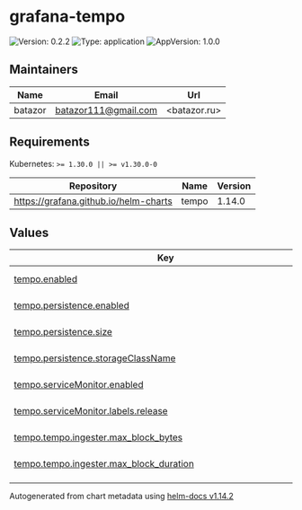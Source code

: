 # grafana-tempo

![Version: 0.2.2](https://img.shields.io/badge/Version-0.2.2-informational?style=flat-square) ![Type: application](https://img.shields.io/badge/Type-application-informational?style=flat-square) ![AppVersion: 1.0.0](https://img.shields.io/badge/AppVersion-1.0.0-informational?style=flat-square)

## Maintainers

| Name | Email | Url |
| ---- | ------ | --- |
| batazor | <batazor111@gmail.com> | <batazor.ru> |

## Requirements

Kubernetes: `>= 1.30.0 || >= v1.30.0-0`

| Repository | Name | Version |
|------------|------|---------|
| https://grafana.github.io/helm-charts | tempo | 1.14.0 |

## Values

<table height="400px" >
	<thead>
		<th>Key</th>
		<th>Type</th>
		<th>Default</th>
		<th>Description</th>
	</thead>
	<tbody>
		<tr>
			<td id="tempo--enabled"><a href="./values.yaml#L2">tempo.enabled</a></td>
			<td>
bool
</td>
			<td>
				<div style="max-width: 300px;">
<pre lang="json">
true
</pre>
</div>
			</td>
			<td></td>
		</tr>
		<tr>
			<td id="tempo--persistence--enabled"><a href="./values.yaml#L72">tempo.persistence.enabled</a></td>
			<td>
bool
</td>
			<td>
				<div style="max-width: 300px;">
<pre lang="json">
true
</pre>
</div>
			</td>
			<td></td>
		</tr>
		<tr>
			<td id="tempo--persistence--size"><a href="./values.yaml#L74">tempo.persistence.size</a></td>
			<td>
string
</td>
			<td>
				<div style="max-width: 300px;">
<pre lang="json">
"10Gi"
</pre>
</div>
			</td>
			<td></td>
		</tr>
		<tr>
			<td id="tempo--persistence--storageClassName"><a href="./values.yaml#L73">tempo.persistence.storageClassName</a></td>
			<td>
string
</td>
			<td>
				<div style="max-width: 300px;">
<pre lang="json">
"local-path"
</pre>
</div>
			</td>
			<td></td>
		</tr>
		<tr>
			<td id="tempo--serviceMonitor--enabled"><a href="./values.yaml#L66">tempo.serviceMonitor.enabled</a></td>
			<td>
bool
</td>
			<td>
				<div style="max-width: 300px;">
<pre lang="json">
true
</pre>
</div>
			</td>
			<td></td>
		</tr>
		<tr>
			<td id="tempo--serviceMonitor--labels--release"><a href="./values.yaml#L69">tempo.serviceMonitor.labels.release</a></td>
			<td>
string
</td>
			<td>
				<div style="max-width: 300px;">
<pre lang="json">
"prometheus-operator"
</pre>
</div>
			</td>
			<td></td>
		</tr>
		<tr>
			<td id="tempo--tempo--ingester--max_block_bytes"><a href="./values.yaml#L30">tempo.tempo.ingester.max_block_bytes</a></td>
			<td>
int
</td>
			<td>
				<div style="max-width: 300px;">
<pre lang="json">
500000000
</pre>
</div>
			</td>
			<td></td>
		</tr>
		<tr>
			<td id="tempo--tempo--ingester--max_block_duration"><a href="./values.yaml#L31">tempo.tempo.ingester.max_block_duration</a></td>
			<td>
string
</td>
			<td>
				<div style="max-width: 300px;">
<pre lang="json">
"30m"
</pre>
</div>
			</td>
			<td></td>
		</tr>
		<tr>
			<td id="tempo--tempo--ingester--trace_idle_period"><a href="./values.yaml#L29">tempo.tempo.ingester.trace_idle_period</a></td>
			<td>
string
</td>
			<td>
				<div style="max-width: 300px;">
<pre lang="json">
"10s"
</pre>
</div>
			</td>
			<td></td>
		</tr>
		<tr>
			<td id="tempo--tempo--metricsGenerator--enabled"><a href="./values.yaml#L25">tempo.tempo.metricsGenerator.enabled</a></td>
			<td>
string
</td>
			<td>
				<div style="max-width: 300px;">
<pre lang="json">
"enable"
</pre>
</div>
			</td>
			<td></td>
		</tr>
		<tr>
			<td id="tempo--tempo--metricsGenerator--remoteWriteUrl"><a href="./values.yaml#L26">tempo.tempo.metricsGenerator.remoteWriteUrl</a></td>
			<td>
string
</td>
			<td>
				<div style="max-width: 300px;">
<pre lang="json">
"http://prometheus-prometheus.prometheus-operator:9090/api/v1/write"
</pre>
</div>
			</td>
			<td></td>
		</tr>
		<tr>
			<td id="tempo--tempo--querier--max_concurrent_queries"><a href="./values.yaml#L34">tempo.tempo.querier.max_concurrent_queries</a></td>
			<td>
int
</td>
			<td>
				<div style="max-width: 300px;">
<pre lang="json">
100
</pre>
</div>
			</td>
			<td></td>
		</tr>
		<tr>
			<td id="tempo--tempo--querier--search--prefer_self"><a href="./values.yaml#L36">tempo.tempo.querier.search.prefer_self</a></td>
			<td>
int
</td>
			<td>
				<div style="max-width: 300px;">
<pre lang="json">
50
</pre>
</div>
			</td>
			<td></td>
		</tr>
		<tr>
			<td id="tempo--tempo--query_frontend--max_outstanding_per_tenant"><a href="./values.yaml#L41">tempo.tempo.query_frontend.max_outstanding_per_tenant</a></td>
			<td>
int
</td>
			<td>
				<div style="max-width: 300px;">
<pre lang="json">
2000
</pre>
</div>
			</td>
			<td></td>
		</tr>
		<tr>
			<td id="tempo--tempo--query_frontend--search--concurrent_jobs"><a href="./values.yaml#L43">tempo.tempo.query_frontend.search.concurrent_jobs</a></td>
			<td>
int
</td>
			<td>
				<div style="max-width: 300px;">
<pre lang="json">
2000
</pre>
</div>
			</td>
			<td></td>
		</tr>
		<tr>
			<td id="tempo--tempo--query_frontend--search--target_bytes_per_job"><a href="./values.yaml#L44">tempo.tempo.query_frontend.search.target_bytes_per_job</a></td>
			<td>
int
</td>
			<td>
				<div style="max-width: 300px;">
<pre lang="json">
400000000
</pre>
</div>
			</td>
			<td></td>
		</tr>
		<tr>
			<td id="tempo--tempo--reportingEnabled"><a href="./values.yaml#L8">tempo.tempo.reportingEnabled</a></td>
			<td>
bool
</td>
			<td>
				<div style="max-width: 300px;">
<pre lang="json">
false
</pre>
</div>
			</td>
			<td></td>
		</tr>
		<tr>
			<td id="tempo--tempo--resources--limits--cpu"><a href="./values.yaml#L18">tempo.tempo.resources.limits.cpu</a></td>
			<td>
int
</td>
			<td>
				<div style="max-width: 300px;">
<pre lang="json">
2
</pre>
</div>
			</td>
			<td></td>
		</tr>
		<tr>
			<td id="tempo--tempo--resources--limits--memory"><a href="./values.yaml#L19">tempo.tempo.resources.limits.memory</a></td>
			<td>
string
</td>
			<td>
				<div style="max-width: 300px;">
<pre lang="json">
"3Gi"
</pre>
</div>
			</td>
			<td></td>
		</tr>
		<tr>
			<td id="tempo--tempo--resources--requests--cpu"><a href="./values.yaml#L21">tempo.tempo.resources.requests.cpu</a></td>
			<td>
string
</td>
			<td>
				<div style="max-width: 300px;">
<pre lang="json">
"500m"
</pre>
</div>
			</td>
			<td></td>
		</tr>
		<tr>
			<td id="tempo--tempo--resources--requests--memory"><a href="./values.yaml#L22">tempo.tempo.resources.requests.memory</a></td>
			<td>
string
</td>
			<td>
				<div style="max-width: 300px;">
<pre lang="json">
"256Mi"
</pre>
</div>
			</td>
			<td></td>
		</tr>
		<tr>
			<td id="tempo--tempo--retention"><a href="./values.yaml#L38">tempo.tempo.retention</a></td>
			<td>
string
</td>
			<td>
				<div style="max-width: 300px;">
<pre lang="json">
"12h"
</pre>
</div>
			</td>
			<td></td>
		</tr>
		<tr>
			<td id="tempo--tempo--storage--trace--backend"><a href="./values.yaml#L48">tempo.tempo.storage.trace.backend</a></td>
			<td>
string
</td>
			<td>
				<div style="max-width: 300px;">
<pre lang="json">
"local"
</pre>
</div>
			</td>
			<td></td>
		</tr>
		<tr>
			<td id="tempo--tempo--storage--trace--block--bloom_filter_false_positive"><a href="./values.yaml#L51">tempo.tempo.storage.trace.block.bloom_filter_false_positive</a></td>
			<td>
float
</td>
			<td>
				<div style="max-width: 300px;">
<pre lang="json">
0.05
</pre>
</div>
			</td>
			<td></td>
		</tr>
		<tr>
			<td id="tempo--tempo--storage--trace--block--parquet_dedicated_columns[0]--name"><a href="./values.yaml#L55">tempo.tempo.storage.trace.block.parquet_dedicated_columns[0].name</a></td>
			<td>
string
</td>
			<td>
				<div style="max-width: 300px;">
<pre lang="json">
"rpc.service"
</pre>
</div>
			</td>
			<td></td>
		</tr>
		<tr>
			<td id="tempo--tempo--storage--trace--block--parquet_dedicated_columns[0]--scope"><a href="./values.yaml#L54">tempo.tempo.storage.trace.block.parquet_dedicated_columns[0].scope</a></td>
			<td>
string
</td>
			<td>
				<div style="max-width: 300px;">
<pre lang="json">
"span"
</pre>
</div>
			</td>
			<td></td>
		</tr>
		<tr>
			<td id="tempo--tempo--storage--trace--block--parquet_dedicated_columns[0]--type"><a href="./values.yaml#L56">tempo.tempo.storage.trace.block.parquet_dedicated_columns[0].type</a></td>
			<td>
string
</td>
			<td>
				<div style="max-width: 300px;">
<pre lang="json">
"string"
</pre>
</div>
			</td>
			<td></td>
		</tr>
		<tr>
			<td id="tempo--tempo--storage--trace--block--version"><a href="./values.yaml#L50">tempo.tempo.storage.trace.block.version</a></td>
			<td>
string
</td>
			<td>
				<div style="max-width: 300px;">
<pre lang="json">
"vParquet4"
</pre>
</div>
			</td>
			<td></td>
		</tr>
		<tr>
			<td id="tempo--tempo--storage--trace--local--path"><a href="./values.yaml#L58">tempo.tempo.storage.trace.local.path</a></td>
			<td>
string
</td>
			<td>
				<div style="max-width: 300px;">
<pre lang="json">
"/var/tempo/traces"
</pre>
</div>
			</td>
			<td></td>
		</tr>
		<tr>
			<td id="tempo--tempo--storage--trace--pool--max_workers"><a href="./values.yaml#L62">tempo.tempo.storage.trace.pool.max_workers</a></td>
			<td>
int
</td>
			<td>
				<div style="max-width: 300px;">
<pre lang="json">
400
</pre>
</div>
			</td>
			<td></td>
		</tr>
		<tr>
			<td id="tempo--tempo--storage--trace--pool--queue_depth"><a href="./values.yaml#L63">tempo.tempo.storage.trace.pool.queue_depth</a></td>
			<td>
int
</td>
			<td>
				<div style="max-width: 300px;">
<pre lang="json">
30000
</pre>
</div>
			</td>
			<td></td>
		</tr>
		<tr>
			<td id="tempo--tempo--storage--trace--wal--path"><a href="./values.yaml#L60">tempo.tempo.storage.trace.wal.path</a></td>
			<td>
string
</td>
			<td>
				<div style="max-width: 300px;">
<pre lang="json">
"/var/tempo/wal"
</pre>
</div>
			</td>
			<td></td>
		</tr>
		<tr>
			<td id="tempo--tempoQuery--enabled"><a href="./values.yaml#L5">tempo.tempoQuery.enabled</a></td>
			<td>
bool
</td>
			<td>
				<div style="max-width: 300px;">
<pre lang="json">
true
</pre>
</div>
			</td>
			<td></td>
		</tr>
	</tbody>
</table>

----------------------------------------------
Autogenerated from chart metadata using [helm-docs v1.14.2](https://github.com/norwoodj/helm-docs/releases/v1.14.2)

